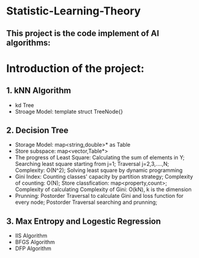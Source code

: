# Statistic-Learning-Theory
## This project is the code implement of AI algorithms:

# Introduction of the project:

## 1. kNN Algorithm
* kd Tree
* Stroage Model: template<class Elemtype> struct TreeNode{}
## 2. Decision Tree
* Storage Model: map<string,double>* as Table
* Store subspace: map<vector<double>,Table*>
* The progress of Least Square:
 Calculating the sum of elements in Y;
 Searching least square starting from j=1;
 Traversal j=2,3,....,N;
 Complexity: O(N^2);
 Solving least square by dynamic programming
* Gini Index:
 Counting classes' capacity by partition strategy;
 Complexity of counting: O(N);
 Store classfication: map<property,count>;
 Complexity of calculating Complexity of Gini: O(kN), k is the dimension
* Prunning:
 Postorder Traversal to calculate Gini and loss function for every node;
 Postorder Traversal searching and prunning;
## 3. Max Entropy and Logestic Regression
* IIS Algorithm
* BFGS Algorithm
* DFP Algorithm

